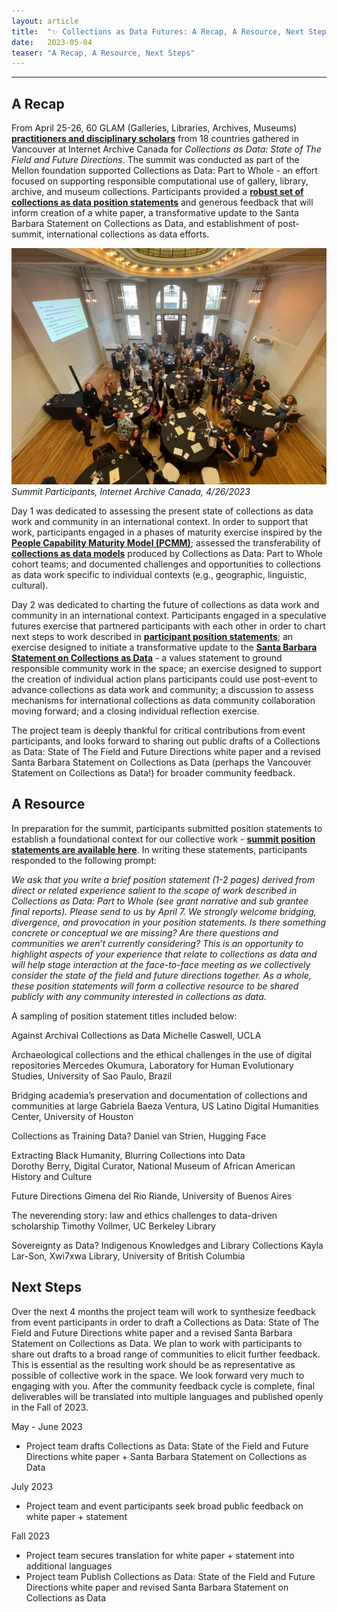 ```yaml
---
layout: article
title:  "✨ Collections as Data Futures: A Recap, A Resource, Next Steps ✨"
date:   2023-05-04 
teaser: "A Recap, A Resource, Next Steps"
---
```

---

## A Recap

From April 25-26, 60 GLAM (Galleries, Libraries, Archives, Museums) [**practitioners and disciplinary scholars**](https://collectionsasdata.github.io/part2whole/iac/) from 18 countries gathered in Vancouver at Internet Archive Canada for *Collections as Data: State of The Field and Future Directions*. The summit was conducted as part of the Mellon foundation supported Collections as Data: Part to Whole - an effort focused on supporting responsible computational use of gallery, library, archive, and museum collections. Participants provided a [**robust set of collections as data position statements**](https://zenodo.org/record/7888576#.ZFO5O-zMI-Q) and generous feedback that will inform creation of a white paper, a transformative update to the Santa Barbara Statement on Collections as Data, and establishment of post-summit, international collections as data efforts.

![](https://github.com/collectionsasdata/part2whole/blob/master/_posts/iac_summit_participants_20230426.jpeg) *Summit Participants, Internet Archive Canada, 4/26/2023*

Day 1 was dedicated to assessing the present state of collections as data work and community in an international context. In order to support that work, participants engaged in a phases of maturity exercise inspired by the [**People Capability Maturity Model (PCMM)**](https://resources.sei.cmu.edu/library/asset-view.cfm?assetid=5329); assessed the transferability of [**collections as data models**](https://osf.io/r9n3s/wiki/home/) produced by Collections as Data: Part to Whole cohort teams; and documented challenges and opportunities to collections as data work specific to individual contexts (e.g., geographic, linguistic, cultural). 

Day 2 was dedicated to charting the future of collections as data work and community in an international context. Participants engaged in a speculative futures exercise that partnered participants with each other in order to chart next steps to work described in [**participant position statements**](https://zenodo.org/record/7888576#.ZFGcFezMI-Q); an exercise designed to initiate a transformative update to the [**Santa Barbara Statement on Collections as Data**](https://collectionsasdata.github.io/statement/) - a values statement to ground responsible community work in the space; an exercise designed to support the creation of individual action plans participants could use post-event to advance collections as data work and community; a discussion to assess mechanisms for international collections as data community collaboration moving forward; and a closing individual reflection exercise. 

The project team is deeply thankful for critical contributions from event participants, and looks forward to sharing out public drafts of a Collections as Data: State of The Field and Future Directions white paper and a revised Santa Barbara Statement on Collections as Data (perhaps the Vancouver Statement on Collections as Data!) for broader community feedback.

## A Resource

In preparation for the summit, participants submitted position statements to establish a foundational context for our collective work - [**summit position statements are available here**](https://zenodo.org/record/7888576#.ZFGcFezMI-Q). In writing these statements, participants responded to the following prompt:

*We ask that you write a brief position statement (1-2 pages) derived from direct or related experience salient to the scope of work described in Collections as Data: Part to Whole (see grant narrative and sub grantee final reports). Please send to us by April 7. We strongly welcome bridging, divergence, and provocation in your position statements. Is there something concrete or conceptual we are missing? Are there questions and communities we aren’t currently considering? This is an opportunity to highlight aspects of your experience that relate to collections as data and will help stage interaction at the face-to-face meeting as we collectively consider the state of the field and future directions together. As a whole, these position statements will form a collective resource to be shared publicly with any community interested in collections as data.*

A sampling of position statement titles included below:

Against Archival Collections as Data
Michelle Caswell, UCLA

Archaeological collections and the ethical challenges in the use of digital repositories
Mercedes Okumura, Laboratory for Human Evolutionary Studies, University of Sao Paulo, Brazil	

Bridging academia’s preservation and documentation of collections and communities at large
Gabriela Baeza Ventura, US Latino Digital Humanities Center, University of Houston

Collections as Training Data?
Daniel van Strien, Hugging Face

Extracting Black Humanity, Blurring Collections into Data	
Dorothy Berry, Digital Curator, National Museum of African American History and Culture

Future Directions
Gimena del Rio Riande, University of Buenos Aires

The neverending story: law and ethics challenges to data-driven scholarship
Timothy Vollmer, UC Berkeley Library

Sovereignty as Data? Indigenous Knowledges and Library Collections
Kayla Lar-Son, Xwi7xwa Library, University of British Columbia

## Next Steps

Over the next 4 months the project team will work to synthesize feedback from event participants in order to draft a Collections as Data: State of The Field and Future Directions white paper and a revised Santa Barbara Statement on Collections as Data. We plan to work with participants to share out drafts to a broad range of communities to elicit further feedback.  This is essential as the resulting work should be as representative as possible of collective work in the space. We look forward very much to engaging with you. After the community feedback cycle is complete, final deliverables will be translated into multiple languages and published openly in the Fall of 2023. 

May - June 2023
* Project team drafts Collections as Data: State of the Field and Future Directions white paper + Santa Barbara Statement on Collections as Data 

July 2023
* Project team and event participants seek broad public feedback on white paper + statement 

Fall 2023
* Project team secures translation for white paper + statement into additional languages
* Project team Publish Collections as Data: State of the Field and Future Directions white paper and revised Santa Barbara Statement on Collections as Data
